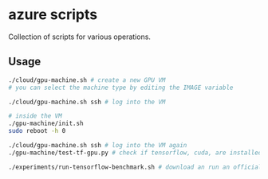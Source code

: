 # azure scripts

Collection of scripts for various operations.

## Usage

```bash
./cloud/gpu-machine.sh # create a new GPU VM
# you can select the machine type by editing the IMAGE variable

./cloud/gpu-machine.sh ssh # log into the VM

# inside the VM
./gpu-machine/init.sh
sudo reboot -h 0

./cloud/gpu-machine.sh ssh # log into the VM again
./gpu-machine/test-tf-gpu.py # check if tensorflow, cuda, are installed prpoerly

./experiments/run-tensorflow-benchmark.sh # download an run an official benchmark
```
